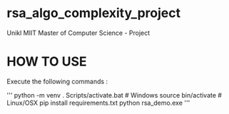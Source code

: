 # rsa_algo_complexity_project
Unikl MIIT Master of Computer Science - Project

# HOW TO USE

Execute the following commands :

'''
python -m venv .
Scripts/activate.bat          # Windows 
source bin/activate           # Linux/OSX
pip install requirements.txt
python rsa_demo.exe
'''

